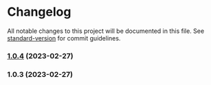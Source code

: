 # Changelog

All notable changes to this project will be documented in this file. See [standard-version](https://github.com/conventional-changelog/standard-version) for commit guidelines.

### [1.0.4](https://github.com/indigopro/core/compare/v1.0.3...v1.0.4) (2023-02-27)

### 1.0.3 (2023-02-27)
